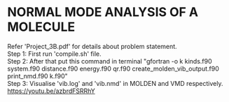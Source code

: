 # NORMAL MODE ANALYSIS OF A MOLECULE
 
Refer 'Project_3B.pdf' for details about problem statement.    
Step 1: First run 'compile.sh' file.  
Step 2: After that put this command in terminal "gfortran -o k kinds.f90 system.f90 distance.f90 energy.f90 qr.f90 create_molden_vib_output.f90 print_nmd.f90 k.f90"     
Step 3: Visualise 'vib.log' and 'vib.nmd' in MOLDEN and  VMD respectively.    
https://youtu.be/azbrdFSRRhY
